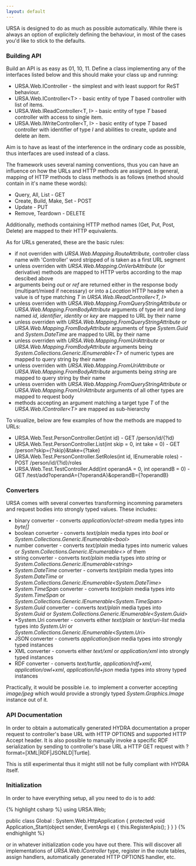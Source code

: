```yaml
---
layout: default
---
```

URSA is designed to do as much as possible automatically. While there is always an option of explicitely defining the behaviour, in most of the cases you'd like to stick to the defaults.

### Building API
Build an API is as easy as 01, 10, 11. Define a class implementing any of the interfaces listed below and this should make your class up and running:
* URSA.Web.IController - the simplest and with least support for ReST behaviour.
* URSA.Web.IController&lt;T&gt; - basic entity of type *T* based controller with list of items.
* URSA.Web.IReadController&lt;T, I&gt; - basic entity of type *T* based controller with access to single item.
* URSA.Web.IWriteController&lt;T, I&gt; - basic entity of type *T* based controller with identifier of type *I* and abilities to create, update and delete an item.

Aim is to have as least of the interference in the ordinary code as possible, thus interfaces are used instead of a class.

The framework uses several naming conventions, thus you can have an influence on how the URLs and HTTP methods are assigned.
In general, mapping of HTTP methods to class methods is as follows (method should contain in it's name these words):

* Query, All, List - GET
* Create, Build, Make, Set - POST
* Update - PUT
* Remove, Teardown - DELETE

Additionally, methods containing HTTP method names (Get, Put, Post, Delete) are mapped to their HTTP equivalents.

As for URLs generated, these are the basic rules:

* if not overriden with *URSA.Web.Mapping.RouteAttribute*, controller class name with 'Controller' word stripped of is taken as a first URL segment
* unless overriden with *URSA.Web.Mapping.OnVerbAttribute* (or derivative) methods are mapped to HTTP verbs according to the map descibed above
* arguments being *out* or *ref* are returned either in the response body (multipart/mixed if necessary) or into a *Location* HTTP headre when a value is of type matching *T* in *URSA.Web.IReadController&lt;T, I&gt;*
* unless overriden with *URSA.Web.Mapping.FromQueryStringAttribute* or *URSA.Web.Mapping.FromBodyAttribute* arguments of type *int* and *long* named *id*, *identifier*, *identity* or *key* are mapped to URL by their name
* unless overriden with *URSA.Web.Mapping.FromQueryStringAttribute* or *URSA.Web.Mapping.FromBodyAttribute* arguments of type *System.Guid* and *System.DateTime* are mapped to URL by their name
* unless overriden with *URSA.Web.Mapping.FromUriAttribute* or *URSA.Web.Mapping.FromBodyAttribute* arguments being *System.Collections.Generic.IEnumerable&lt;T&gt;* of numeric types are mapped to query string by their name
* unless overriden with *URSA.Web.Mapping.FromUriAttribute* or *URSA.Web.Mapping.FromBodyAttribute* arguments being *string* are mapped to query string by their name
* unless overriden with *URSA.Web.Mapping.FromQueryStringAttribute* or *URSA.Web.Mapping.FromUriAttribute* arguments of all other types are mapped to request body
* methods accepting an argument matching a target type *T* of the *URSA.Web.IController&lt;T&gt;* are mapped as sub-hierarchy

To visualize, below are few examples of how the methods are mapped to URLs:

* URSA.Web.Test.PersonController.Get(int id) - GET /person/id/{?id}
* URSA.Web.Test.PersonController.List(int skip = 0, int take = 0) - GET /person?skip={?skip}&take={?take}
* URSA.Web.Test.PersonController.SetRoles(int id, IEnumerable<string> roles) - POST /person/id/{?id}/roles
* URSA.Web.Test.TestController.Add(int operandA = 0, int operandB = 0) - GET /test/add?operandA={?operandA}&operandB={?operandB}

### Converters
URSA comes with several convertes transforming incomming parameters and request bodies into strongly typed values. These includes:

* binary converter - converts *application/octet-stream* media types into *byte[]*
* boolean converter - converts *text/plain* media types into *bool* or *System.Collections.Generic.IEnumerable&lt;bool&gt;*
* number converter - converts *text/plain* media types into numeric values or *System.Collections.Generic.IEnumerable&lt;&gt;* of them
* string converter - converts *text/plain* media types into *string* or *System.Collections.Generic.IEnumerable&lt;string&gt;*
* *System.DateTime* converter - converts *text/plain* media types into *System.DateTime* or *System.Collections.Generic.IEnumerable&lt;System.DateTime&gt;*
* *System.TimeSpan* converter - converts *text/plain* media types into *System.TimeSpan* or *System.Collections.Generic.IEnumerable&lt;System.TimeSpan&gt;*
* *System.Guid* converter - converts *text/plain* media types into *System.Guid* or *System.Collections.Generic.IEnumerable&lt;System.Guid&gt;*
* *System.Uri converter - converts either *text/plain* or *text/uri-list* media types into *System.Uri* or *System.Collections.Generic.IEnumerable&lt;System.Uri&gt;*
* JSON converter - converts *application/json* media types into strongly typed instances
* XML converter - converts either *text/xml* or *application/xml* into strongly typed instances
* RDF converter - converts *text/turtle*, *application/rdf+xml*, *application/owl+xml*, *application/ld+json* media types into strony typed instances

Practically, it would be possible i.e. to implement a converter accepting *image/jpeg* which would provide a strongly typed *System.Graphics.Image* instance out of it.

### API Documentation
In order to obtain a automatically generated HYDRA documentation a proper request to controller's base URL with HTTP OPTIONS and supported HTTP Accept header.
It is also possible to manually invoke a specific RDF serialization by sending to controller's base URL a HTTP GET request with ?format=[XML|RDF|JSONLD|Turtle].

This is still experimental thus it might still not be fully compliant with HYDRA itself.

### Initialization
In order to have everything setup, all you need to do is to add:

{% highlight csharp %}
using URSA.Web;

public class Global : System.Web.HttpApplication
	{
		protected void Application_Start(object sender, EventArgs e)
		{
			this.RegisterApis();
		}
	}
}
{% endhighlight %}

or in whatever initialization code you have out there. This will discover all implementations of *URSA.Web.IController* type, 
register in the route tables, assign handlers, automatically generated HTTP OPTIONS handler, etc.